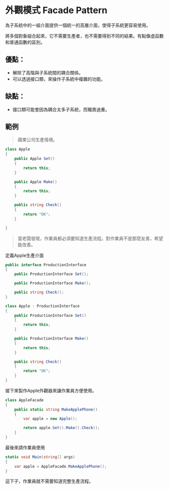 # 外觀模式 Facade Pattern

為子系統中的一組介面提供一個統一的高層介面，使得子系統更容易使用。

將多個對象組合起來，它不需要生產者，也不需要得到不同的結果。有點像虛函數和普通函數的區別。

## 優點：

* 解除了高階與子系統間的耦合關係。
* 可以透過接口類，來操作子系統中複雜的功能。

## 缺點：

* 接口類可能會因為耦合太多子系統，而職責過重。

## 範例


> 蘋果公司生產情境。

```C#
class Apple
{
    public Apple Set()
    {
        return this;
    }

    public Apple Make()
    {
        return this;
    }

    public string Check()
    {
        return "OK";
    }

}
```

> 當老闆發現，作業員都必須要知道生產流程。對作業員不是那麼友善，希望能改善。


定義Apple生產介面

```C#
public interface ProductionInterface
{
    public ProductionInterface Set();

    public ProductionInterface Make();

    public string Check();
}

class Apple : ProductionInterface
{
    public ProductionInterface Set()
    {
        return this;
    }

    public ProductionInterface Make()
    {
        return this;
    }

    public string Check()
    {
        return "OK";
    }
}
```

接下來製作Apple外觀器來讓作業員方便使用。

```C#
class AppleFacade
{
    public static string MakeApplePhone()
    {
        var apple = new Apple();

        return apple.Set().Make().Check();
    }
}
```

最後來請作業員使用

```C#
static void Main(string[] args)
{
    var apple = AppleFacade.MakeApplePhone();
}
```

這下子，作業員就不需要知道完整生產流程。

